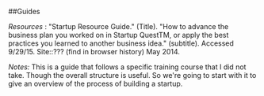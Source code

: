 ##Guides

*Resources* : "Startup Resource Guide." (Title). "How to advance the business plan you worked on in Startup QuestTM, or apply the best practices you learned to another business idea." (subtitle). Accessed 9/29/15. Site::??? (find in browser history) May 2014.

*Notes:* This is a guide that follows a specific training course that I did not take. Though the overall structure is useful. So we're going to start with it to give an overview of the process of building a startup.

